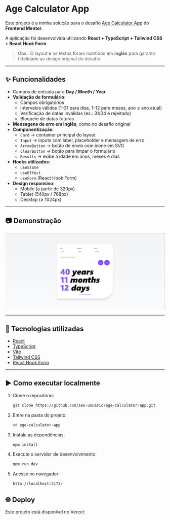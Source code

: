 # Age Calculator App

Este projeto é a minha solução para o desafio [Age Calculator App](https://www.frontendmentor.io/challenges/age-calculator-app-dF9DFFpj-Q) do **Frontend Mentor**.

A aplicação foi desenvolvida utilizando **React + TypeScript + Tailwind CSS + React Hook Form**.

> Obs.: O layout e os textos foram mantidos em **inglês** para garantir fidelidade ao design original do desafio.

---

## ✨ Funcionalidades

- Campos de entrada para **Day / Month / Year**
- **Validação de formulário**:
  - Campos obrigatórios
  - Intervalos válidos (1–31 para dias, 1–12 para meses, ano ≤ ano atual)
  - Verificação de datas inválidas (ex.: 31/04 é rejeitado)
  - Bloqueio de datas futuras
- **Mensagens de erro em inglês**, como no desafio original
- **Componentização**:
  - `Card` → container principal do layout
  - `Input` → inputs com label, placeholder e mensagem de erro
  - `ArrowButton` → botão de envio com ícone em SVG
  - `ClearButton` → botão para limpar o formulário
  - `Results` → exibe a idade em anos, meses e dias
- **Hooks utilizados**:
  - `useState`
  - `useEffect`
  - `useForm` (React Hook Form)
- **Design responsivo**:
  - Mobile (a partir de 320px)
  - Tablet (540px / 768px)
  - Desktop (≥ 1024px)

---

## 📷 Demonstração

![Preview do layout](/age-calc-rhf/src/assets/images/Layout.png)

---

## 🚀 Tecnologias utilizadas

- [React](https://react.dev/)
- [TypeScript](https://www.typescriptlang.org/)
- [Vite](https://vitejs.dev/)
- [Tailwind CSS](https://tailwindcss.com/)
- [React Hook Form](https://react-hook-form.com/)

---

## ▶️ Como executar localmente

1. Clone o repositório:

   ```bash
   git clone https://github.com/seu-usuario/age-calculator-app.git
   ```

2. Entre na pasta do projeto:

   ```bash
   cd age-calculator-app
   ```

3. Instale as dependências:

   ```bash
   npm install
   ```

4. Execute o servidor de desenvolvimento:

   ```bash
   npm run dev
   ```

5. Acesse no navegador:

   ```bash
   http://localhost:5173/
   ```

## 🌐 Deploy

Este projeto está disponível no Vercel:
